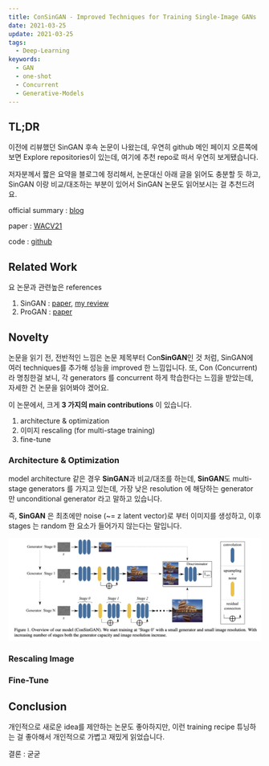 ```yaml
---
title: ConSinGAN - Improved Techniques for Training Single-Image GANs
date: 2021-03-25
update: 2021-03-25
tags:
  - Deep-Learning
keywords:
  - GAN
  - one-shot
  - Concurrent
  - Generative-Models
---
```


## TL;DR

이전에 리뷰했던 SinGAN 후속 논문이 나왔는데, 우연히 github 메인 페이지 오른쪽에 보면 Explore repositories이 있는데, 여기에 추천 repo로 떠서 우연히 보게됐습니다.

저자분께서 짧은 요약을 블로그에 정리해서, 논문대신 아래 글을 읽어도 충분할 듯 하고, SinGAN 이랑 비교/대조하는 부분이 있어서 SinGAN 논문도 읽어보시는 걸 추천드려요.

official summary : [blog](https://www.tobiashinz.com/2020/03/24/improved-techniques-for-training-single-image-gans.html)

paper : [WACV21](https://openaccess.thecvf.com/content/WACV2021/papers/Hinz_Improved_Techniques_for_Training_Single-Image_GANs_WACV_2021_paper.pdf)

code : [github](https://github.com/tohinz/ConSinGAN)

## Related Work

요 논문과 관련높은 references

1. SinGAN : [paper](https://arxiv.org/pdf/1905.01164.pdf), [my review](https://kozistr.tech/SinGAN/)
2. ProGAN : [paper](https://arxiv.org/pdf/1710.10196.pdf)

## Novelty

논문을 읽기 전, 전반적인 느낌은 논문 제목부터 Con**SinGAN**인 것 처럼, SinGAN에 여러 techniques를 추가해 성능을 improved 한 느낌입니다.
또, Con (Concurrent)라 명칭한걸 보니, 각 generators 를 concurrent 하게 학습한다는 느낌을 받았는데, 자세한 건 논문을 읽어봐야 겠어요.

이 논문에서, 크게 **3 가지의 main contributions** 이 있습니다.

1. architecture & optimization
2. 이미지 rescaling (for multi-stage training)
3. fine-tune

### Architecture & Optimization

model architecture 같은 경우 **SinGAN**과 비교/대조를 하는데, **SinGAN**도 multi-stage generators 를 가지고 있는데, 
가장 낮은 resolution 에 해당하는 generator 만 unconditional generator 라고 말하고 있습니다.

즉, **SinGAN** 은 최초에만 noise (~= z latent vector)로 부터 이미지를 생성하고, 이후 stages 는 random 한 요소가 들어가지 않는다는 말입니다.


![architecture](architecture.png)

### Rescaling Image

### Fine-Tune

## Conclusion

개인적으로 새로운 idea를 제안하는 논문도 좋아하지만, 이런 training recipe 튜닝하는 걸 좋아해서 개인적으로 가볍고 재밌게 읽었습니다.


결론 : 굳굳
